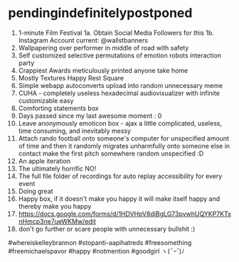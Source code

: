 # pendingindefinitelypostponed

1.  1-minute Film Festival
1a. Obtain Social Media Followers for this
1b. Instagram Account current: @wallstbanners
2.  Wallpapering over performer in middle of road with safety
3.  Self customized selective permutations of emotion robots interaction party
4.  Crappiest Awards meticulously printed anyone take home
5.  Mostly Textures Happy Rest Square
6.  Simple webapp autoconverts upload into random unnecessary meme
7.  CUHA - completely useless hexadecimal audiovisualizer with infinite customizable easy
8.  Comforting statements box 
9.  Days passed since my last awesome moment : 0 
10.  Leave anonymously emoticon box - ajax a little complicated, useless, time consuming, and inevitably messy 
11.  Attach rando football onto someone's computer for unspecified amount of time and then it randomly migrates unharmfully onto someone else in contact make the first pitch somewhere random unspecified :D
12.  An apple iteration
13.  The ultimately horrific NO!
14.  The full file folder of recordings for auto replay accessibility for every event
25.  Doing great
26.  Happy box, if it doesn't make you happy it will make itself happy and thereby make you happy
27.  https://docs.google.com/forms/d/1HDVHpV8djBgLG73pvwhUQYKP7KTxnHmcp3ne7ueWKMw/edit
28.  don't go further or scare people with unnecessary bullshit :)


#whereiskelleybrannon #stopanti-aapihatreds #freesomething #freemichaelspavor #happy #notmention #goodgirl ヽ(*ﾟｰﾟ*)ﾉ
